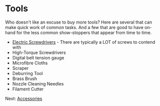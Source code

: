 # Tools
Who doesn't like an excuse to buy more tools? Here are several that can make quick work of common tasks. And a few that are good to have on-hand for the less common show-stoppers that appear from time to time.

- [Electric Screwdrivers](https://github.com/500Foods/WelcomeToTroodon/blob/main/docs/level_1/electric_screwdrivers.md) - There are typically a LOT of screws to contend with
- High-Torque Screwdrivers
- Digital belt tension gauge
- Microfibre Cloths
- Scraper
- Deburring Tool
- Brass Brush
- Nozzle Cleaning Needles
- Filament Cutter

Next: [Accessories](https://github.com/500Foods/WelcomeToTroodon/blob/main/docs/level_1/accessories.md)

